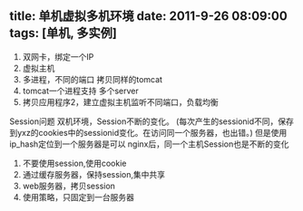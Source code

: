 title: 单机虚拟多机环境
date:  2011-9-26 08:09:00
tags: [单机, 多实例]
---

1. 双网卡，绑定一个IP
2. 虚拟主机
3. 多进程，不同的端口 拷贝同样的tomcat
4. tomcat一个进程支持 多个server
5. 拷贝应用程序2，建立虚拟主机监听不同端口，负载均衡


Session问题
双机环境，Session不断的变化。
(每次产生的sessionid不同，保存到yxz的cookies中的sessionid变化。在访问同一个服务器，也出错。)
但是使用ip_hash定位到一个服务器是可以
nginx后，同一个主机Session也是不断的变化

1. 不要使用session,使用cookie
2. 通过缓存服务器，保持session,集中共享
3. web服务器，拷贝session
4. 使用策略，只固定到一台服务器